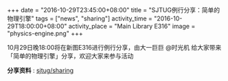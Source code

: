 
+++
date = "2016-10-29T23:45:00+08:00"
title = "SJTUG例行分享：简单的物理引擎"
tags = ["news", "sharing"]
activity_time = "2016-10-29T18:00:00+08:00"
activity_place = "Main Library E316"
image = "physics-engine.png"
+++

10月29日晚18:00将在新图E316进行例行分享，由大一巨巨 @时光机 给大家带来「简单的物理引擎」分享，欢迎大家来参与活动

**分享资料** : [sjtug/sharing](https://github.com/sjtug/sharing/tree/master/2016-10-16)
